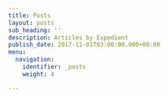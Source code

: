 ```yaml
---
title: Posts
layout: posts
sub_heading: ''
description: Articles by Expedient
publish_date: 2017-11-01T03:00:00.000+00:00
menu:
  navigation:
    identifier: _posts
    weight: 4

---
```


